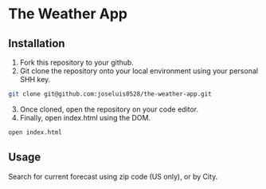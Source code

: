 # The Weather App

## Installation

1. Fork this repository to your github. 
2. Git clone the repository onto your local environment using your personal SHH key.

```bash
git clone git@github.com:joseluis0528/the-weather-app.git
```

3. Once cloned, open the repository on your code editor.
4. Finally, open index.html using the DOM.

```bash
open index.html
```

## Usage

Search for current forecast using zip code (US only), or by City.